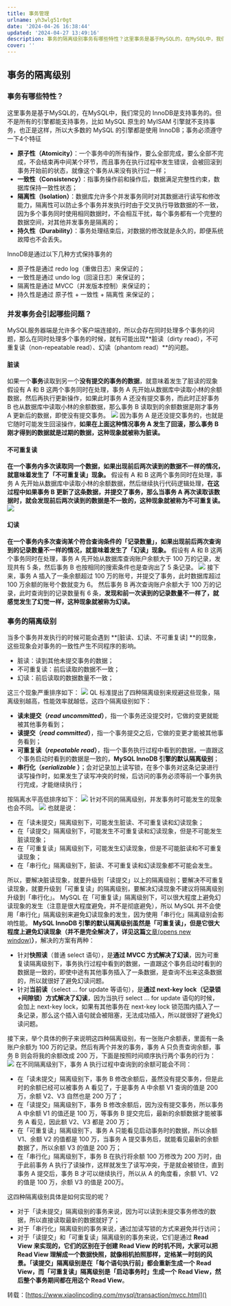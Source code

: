 ```yaml
---
title: 事务管理
urlname: yh3wlg51r0gt
date: '2024-04-26 16:38:44'
updated: '2024-04-27 13:49:16'
description: 事务的隔离级别事务有哪些特性？这里事务是基于MySQL的，在MySQL中，我们常见的 InnoDB是支持事务的。但不是所有的引擎都能支持事务，比如 MySQL 原生的 MyISAM 引擎就不支持事务，也正是这样，所以大多数的 MySQL 的引擎都是使用 InnoDB；事务必须遵守一下4个特征原...
cover: ''
---
```

## 事务的隔离级别
### 事务有哪些特性？
这里事务是基于MySQL的，在MySQL中，我们常见的 InnoDB是支持事务的。但不是所有的引擎都能支持事务，比如 MySQL 原生的 MyISAM 引擎就不支持事务，也正是这样，所以大多数的 MySQL 的引擎都是使用 InnoDB；事务必须遵守一下4个特征

- **原子性（Atomicity）**：一个事务中的所有操作，要么全部完成，要么全部不完成，不会结束再中间某个环节，而且事务在执行过程中发生错误，会被回滚到事务开始前的状态，就像这个事务从来没有执行过一样；
- **一致性（Consistency）**：指事务操作前和操作后，数据满足完整性约束，数据库保持一致性状态；
- **隔离性（Isolation）**：数据库允许多个并发事务同时对其数据进行读写和修改能力，隔离性可以防止多个事务并发执行时由于交叉执行导致数据的不一致，因为多个事务同时使用相同数据时，不会相互干扰，每个事务都有一个完整的数据空间，对其他并发事务是隔离的；
- **持久性（Durability）**：事务处理结束后，对数据的修改就是永久的，即便系统故障也不会丢失。

InnoDB是通过以下几种方式保持事务的

- 原子性是通过 redo log（重做日志）来保证的；
- 一致性是通过 undo log（回滚日志）来保证的；
- 隔离性是通过 MVCC（并发版本控制）来保证的；
- 持久性是通过 原子性 + 一致性 + 隔离性 来保证的；
### 并发事务会引起哪些问题？
MySQL服务器端是允许多个客户端连接的，所以会存在同时处理多个事务的问题，那么在同时处理多个事务的时候，就有可能出现**脏读（dirty read），不可重复读（non-repeatable read）、幻读（phantom read）**的问题。
#### 脏读
如果一个**事务**读取到另一个**没有提交的事务的数据**，就意味着发生了脏读的现象
假设有 A 和 B 这两个事务同时在处理，事务 A 先开始从数据库中读取小林的余额数据，然后再执行更新操作，如果此时事务 A 还没有提交事务，而此时正好事务 B 也从数据库中读取小林的余额数据，那么事务 B 读取到的余额数据是刚才事务 A 更新后的数据，即使没有提交事务。
![](https://cdn.nlark.com/yuque/0/2024/png/22796888/1712888108087-2161f354-0a86-4a9c-9157-6d029df975ec.png#averageHue=%23f9f6f1&clientId=u934178b2-8c7e-4&from=paste&id=u106841ad&originHeight=420&originWidth=1080&originalType=url&ratio=1.25&rotation=0&showTitle=false&status=done&style=none&taskId=u75cb65fc-e507-4394-83f9-f093fba25b2&title=#averageHue=%23f9f6f1&from=url&id=L1POl&originHeight=420&originWidth=1080&originalType=binary&ratio=1&rotation=0&showTitle=false&status=done&style=none&title=)
因为事务 A 是还没提交事务的，也就是它随时可能发生回滚操作，**如果在上面这种情况事务 A 发生了回滚，那么事务 B 刚才得到的数据就是过期的数据，这种现象就被称为脏读。**
#### 不可重复读
**在一个事务内多次读取同一个数据，如果出现前后两次读到的数据不一样的情况，就意味着发生了「不可重复读」现象。**
假设有 A 和 B 这两个事务同时在处理，事务 A 先开始从数据库中读取小林的余额数据，然后继续执行代码逻辑处理，**在这过程中如果事务 B 更新了这条数据，并提交了事务，那么当事务 A 再次读取该数据时，就会发现前后两次读到的数据是不一致的，这种现象就被称为不可重复读。**
![](https://cdn.nlark.com/yuque/0/2024/png/22796888/1712888207729-a33d5799-81a1-463a-9005-0e4fb417f6f1.png#averageHue=%23f9f7f0&clientId=u934178b2-8c7e-4&from=paste&id=ub99d2a11&originHeight=486&originWidth=1080&originalType=url&ratio=1.25&rotation=0&showTitle=false&status=done&style=none&taskId=u7ae6a393-de57-4a29-b2f3-f6780d5f97e&title=#averageHue=%23f9f7f0&from=url&id=LZnVd&originHeight=486&originWidth=1080&originalType=binary&ratio=1&rotation=0&showTitle=false&status=done&style=none&title=)
#### 幻读
**在一个事务内多次查询某个符合查询条件的「记录数量」，如果出现前后两次查询到的记录数量不一样的情况，就意味着发生了「幻读」现象。**
假设有 A 和 B 这两个事务同时在处理，事务 A 先开始从数据库查询账户余额大于 100 万的记录，发现共有 5 条，然后事务 B 也按相同的搜索条件也是查询出了 5 条记录。
![](https://cdn.nlark.com/yuque/0/2024/png/22796888/1712888238388-d9900b36-289b-4cdb-a97e-137800f3bcfc.png#averageHue=%23f8f5ef&clientId=u934178b2-8c7e-4&from=paste&id=u73aa9020&originHeight=312&originWidth=1080&originalType=url&ratio=1.25&rotation=0&showTitle=false&status=done&style=none&taskId=ueccee5e6-61d7-465a-b6c5-9c50821aa01&title=#averageHue=%23f8f5ef&from=url&id=H9KPz&originHeight=312&originWidth=1080&originalType=binary&ratio=1&rotation=0&showTitle=false&status=done&style=none&title=)
接下来，事务 A 插入了一条余额超过 100 万的账号，并提交了事务，此时数据库超过 100 万余额的账号个数就变为 6。
然后事务 B 再次查询账户余额大于 100 万的记录，此时查询到的记录数量有 6 条，**发现和前一次读到的记录数量不一样了，就感觉发生了幻觉一样，这种现象就被称为幻读。**
### 事务的隔离级别
当多个事务并发执行的时候可能会遇到 **[脏读、幻读、不可重复读] **的现象，这些现象会对事务的一致性产生不同程序的影响。

- 脏读：读到其他未提交事务的数据；
- 不可重复读：前后读取的数据不一致；
- 幻读：前后读取的数据数量不一致；

这三个现象严重排序如下：
![](https://cdn.nlark.com/yuque/0/2024/png/22796888/1712888486325-1b39300a-fe50-41c5-b117-29516406da90.png#averageHue=%23f4e8e2&clientId=u934178b2-8c7e-4&from=paste&id=u84bd6b83&originHeight=140&originWidth=677&originalType=url&ratio=1.25&rotation=0&showTitle=false&status=done&style=none&taskId=udcca6eb4-1517-4493-bf17-845c53cec4f&title=#averageHue=%23f4e8e2&from=url&id=uEuBj&originHeight=140&originWidth=677&originalType=binary&ratio=1&rotation=0&showTitle=false&status=done&style=none&title=)
QL 标准提出了四种隔离级别来规避这些现象，隔离级别越高，性能效率就越低，这四个隔离级别如下：

- **读未提交（_read uncommitted_）**，指一个事务还没提交时，它做的变更就能被其他事务看到；
- **读提交（_read committed_）**，指一个事务提交之后，它做的变更才能被其他事务看到；
- **可重复读（_repeatable read_）**，指一个事务执行过程中看到的数据，一直跟这个事务启动时看到的数据是一致的，**MySQL InnoDB 引擎的默认隔离级别**；
- **串行化（_serializable_ ）**；会对记录加上读写锁，在多个事务对这条记录进行读写操作时，如果发生了读写冲突的时候，后访问的事务必须等前一个事务执行完成，才能继续执行；

按隔离水平高低排序如下：
![](https://cdn.nlark.com/yuque/0/2024/png/22796888/1712889056259-f797f79a-9881-4e6c-89c6-6d14b1d40844.png#averageHue=%23f5ebe3&clientId=u934178b2-8c7e-4&from=paste&id=uc07bb983&originHeight=144&originWidth=962&originalType=url&ratio=1.25&rotation=0&showTitle=false&status=done&style=none&taskId=ub7e0de66-162f-4b28-8d3d-1e0a8dcee6e&title=#averageHue=%23f5ebe3&from=url&id=tOLmm&originHeight=144&originWidth=962&originalType=binary&ratio=1&rotation=0&showTitle=false&status=done&style=none&title=)
针对不同的隔离级别，并发事务时可能发生的现象也会不同。
![](https://cdn.nlark.com/yuque/0/2024/png/22796888/1712889056324-7176a1a8-3c50-4f9f-a4e7-2e37da9e6f70.png#averageHue=%23f7f6e0&clientId=u934178b2-8c7e-4&from=paste&id=u250a3761&originHeight=464&originWidth=1080&originalType=url&ratio=1.25&rotation=0&showTitle=false&status=done&style=none&taskId=ua2fbd764-c2b7-4126-a22f-07e18780c0e&title=#averageHue=%23f7f6e0&from=url&id=HJAaw&originHeight=464&originWidth=1080&originalType=binary&ratio=1&rotation=0&showTitle=false&status=done&style=none&title=)
也就是说：

- 在「读未提交」隔离级别下，可能发生脏读、不可重复读和幻读现象；
- 在「读提交」隔离级别下，可能发生不可重复读和幻读现象，但是不可能发生脏读现象；
- 在「可重复读」隔离级别下，可能发生幻读现象，但是不可能脏读和不可重复读现象；
- 在「串行化」隔离级别下，脏读、不可重复读和幻读现象都不可能会发生。

所以，要解决脏读现象，就要升级到「读提交」以上的隔离级别；要解决不可重复读现象，就要升级到「可重复读」的隔离级别，要解决幻读现象不建议将隔离级别升级到「串行化」。
MySQL 在「可重复读」隔离级别下，可以很大程度上避免幻读现象的发生（注意是很大程度避免，并不是彻底避免），所以 MySQL 并不会使用「串行化」隔离级别来避免幻读现象的发生，因为使用「串行化」隔离级别会影响性能。
**MySQL InnoDB 引擎的默认隔离级别虽然是「可重复读」，但是它很大程度上避免幻读现象（并不是完全解决了，详见这篇**[文章(opens new window)]()**）**，解决的方案有两种：

- 针对**快照读**（普通 select 语句），是**通过 MVCC 方式解决了幻读**，因为可重复读隔离级别下，事务执行过程中看到的数据，一直跟这个事务启动时看到的数据是一致的，即使中途有其他事务插入了一条数据，是查询不出来这条数据的，所以就很好了避免幻读问题。
- 针对**当前读**（select ... for update 等语句），是**通过 next-key lock（记录锁+间隙锁）方式解决了幻读**，因为当执行 select ... for update 语句的时候，会加上 next-key lock，如果有其他事务在 next-key lock 锁范围内插入了一条记录，那么这个插入语句就会被阻塞，无法成功插入，所以就很好了避免幻读问题。

接下来，举个具体的例子来说明这四种隔离级别，有一张账户余额表，里面有一条账户余额为 100 万的记录。然后有两个并发的事务，事务 A 只负责查询余额，事务 B 则会将我的余额改成 200 万，下面是按照时间顺序执行两个事务的行为：
![](https://cdn.nlark.com/yuque/0/2024/png/22796888/1712889056191-5e9fac1e-0301-48d2-af14-04b9569c934b.png#averageHue=%23e3ea9d&clientId=u934178b2-8c7e-4&from=paste&id=u21dbfcf3&originHeight=542&originWidth=452&originalType=url&ratio=1.25&rotation=0&showTitle=false&status=done&style=none&taskId=u31a90ef5-e686-479b-8581-3c18a79d726&title=#averageHue=%23e3ea9d&from=url&id=XzsfX&originHeight=542&originWidth=452&originalType=binary&ratio=1&rotation=0&showTitle=false&status=done&style=none&title=)
在不同隔离级别下，事务 A 执行过程中查询到的余额可能会不同：

- 在「读未提交」隔离级别下，事务 B 修改余额后，虽然没有提交事务，但是此时的余额已经可以被事务 A 看见了，于是事务 A 中余额 V1 查询的值是 200 万，余额 V2、V3 自然也是 200 万了；
- 在「读提交」隔离级别下，事务 B 修改余额后，因为没有提交事务，所以事务 A 中余额 V1 的值还是 100 万，等事务 B 提交完后，最新的余额数据才能被事务 A 看见，因此额 V2、V3 都是 200 万；
- 在「可重复读」隔离级别下，事务 A 只能看见启动事务时的数据，所以余额 V1、余额 V2 的值都是 100 万，当事务 A 提交事务后，就能看见最新的余额数据了，所以余额 V3 的值是 200 万；
- 在「串行化」隔离级别下，事务 B 在执行将余额 100 万修改为 200 万时，由于此前事务 A 执行了读操作，这样就发生了读写冲突，于是就会被锁住，直到事务 A 提交后，事务 B 才可以继续执行，所以从 A 的角度看，余额 V1、V2 的值是 100 万，余额 V3 的值是 200万。

这四种隔离级别具体是如何实现的呢？

- 对于「读未提交」隔离级别的事务来说，因为可以读到未提交事务修改的数据，所以直接读取最新的数据就好了；
- 对于「串行化」隔离级别的事务来说，通过加读写锁的方式来避免并行访问；
- 对于「读提交」和「可重复读」隔离级别的事务来说，它们是通过 **Read View 来实现的，它们的区别在于创建 Read View 的时机不同，大家可以把 Read View 理解成一个数据快照，就像相机拍照那样，定格某一时刻的风景。「读提交」隔离级别是在「每个语句执行前」都会重新生成一个 Read View，而「可重复读」隔离级别是「启动事务时」生成一个 Read View，然后整个事务期间都在用这个 Read View**。

转载：[https://www.xiaolincoding.com/mysql/transaction/mvcc.html]()
